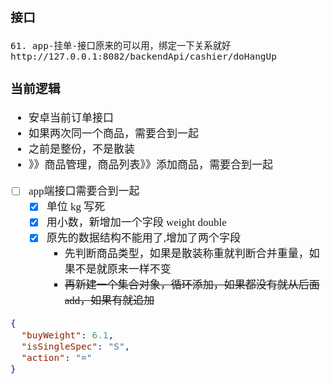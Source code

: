 <span  style="font-family: Simsun,serif; font-size: 17px; ">

### 接口

~~~
61. app-挂单-接口原来的可以用，绑定一下关系就好
http://127.0.0.1:8082/backendApi/cashier/doHangUp
~~~

### 当前逻辑

- 安卓当前订单接口
- 如果两次同一个商品，需要合到一起
- 之前是整份，不是散装
- 》》商品管理，商品列表》》添加商品，需要合到一起
- [ ] app端接口需要合到一起
    - [x] 单位 kg 写死
    - [x] 用小数，新增加一个字段 weight double
    - [x] 原先的数据结构不能用了,增加了两个字段
        - 先判断商品类型，如果是散装称重就判断合并重量，如果不是就原来一样不变
        - ~~再新建一个集合对象，循环添加，如果都没有就从后面add，如果有就追加~~

~~~json
{
  "buyWeight": 6.1,
  "isSingleSpec": "S",
  "action": "="
}
~~~

</span>